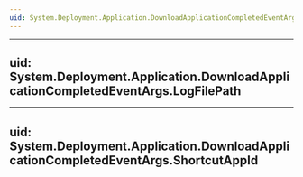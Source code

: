 ```yaml
---
uid: System.Deployment.Application.DownloadApplicationCompletedEventArgs
---
```


---
uid: System.Deployment.Application.DownloadApplicationCompletedEventArgs.LogFilePath
---

---
uid: System.Deployment.Application.DownloadApplicationCompletedEventArgs.ShortcutAppId
---
